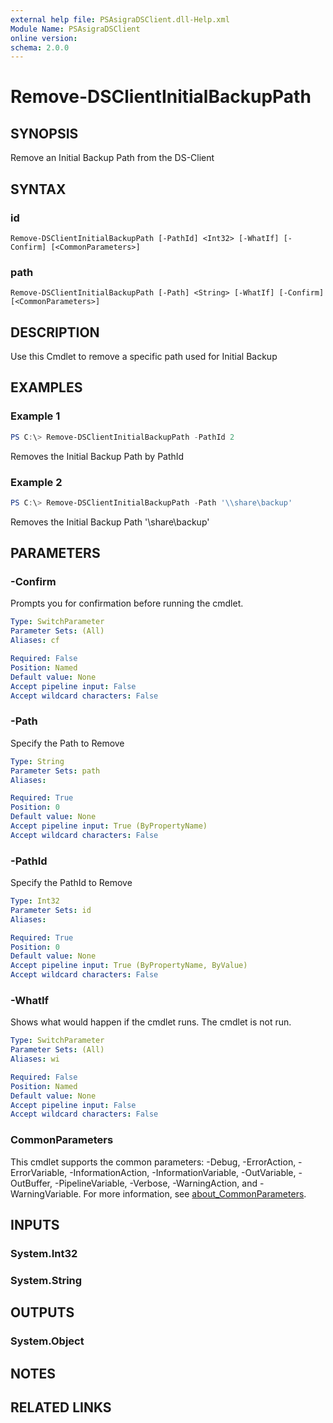 ```yaml
---
external help file: PSAsigraDSClient.dll-Help.xml
Module Name: PSAsigraDSClient
online version:
schema: 2.0.0
---
```


# Remove-DSClientInitialBackupPath

## SYNOPSIS
Remove an Initial Backup Path from the DS-Client

## SYNTAX

### id
```
Remove-DSClientInitialBackupPath [-PathId] <Int32> [-WhatIf] [-Confirm] [<CommonParameters>]
```

### path
```
Remove-DSClientInitialBackupPath [-Path] <String> [-WhatIf] [-Confirm] [<CommonParameters>]
```

## DESCRIPTION
Use this Cmdlet to remove a specific path used for Initial Backup

## EXAMPLES

### Example 1
```powershell
PS C:\> Remove-DSClientInitialBackupPath -PathId 2
```

Removes the Initial Backup Path by PathId

### Example 2
```powershell
PS C:\> Remove-DSClientInitialBackupPath -Path '\\share\backup'
```

Removes the Initial Backup Path '\\share\backup'

## PARAMETERS

### -Confirm
Prompts you for confirmation before running the cmdlet.

```yaml
Type: SwitchParameter
Parameter Sets: (All)
Aliases: cf

Required: False
Position: Named
Default value: None
Accept pipeline input: False
Accept wildcard characters: False
```

### -Path
Specify the Path to Remove

```yaml
Type: String
Parameter Sets: path
Aliases:

Required: True
Position: 0
Default value: None
Accept pipeline input: True (ByPropertyName)
Accept wildcard characters: False
```

### -PathId
Specify the PathId to Remove

```yaml
Type: Int32
Parameter Sets: id
Aliases:

Required: True
Position: 0
Default value: None
Accept pipeline input: True (ByPropertyName, ByValue)
Accept wildcard characters: False
```

### -WhatIf
Shows what would happen if the cmdlet runs.
The cmdlet is not run.

```yaml
Type: SwitchParameter
Parameter Sets: (All)
Aliases: wi

Required: False
Position: Named
Default value: None
Accept pipeline input: False
Accept wildcard characters: False
```

### CommonParameters
This cmdlet supports the common parameters: -Debug, -ErrorAction, -ErrorVariable, -InformationAction, -InformationVariable, -OutVariable, -OutBuffer, -PipelineVariable, -Verbose, -WarningAction, and -WarningVariable. For more information, see [about_CommonParameters](http://go.microsoft.com/fwlink/?LinkID=113216).

## INPUTS

### System.Int32

### System.String

## OUTPUTS

### System.Object
## NOTES

## RELATED LINKS
